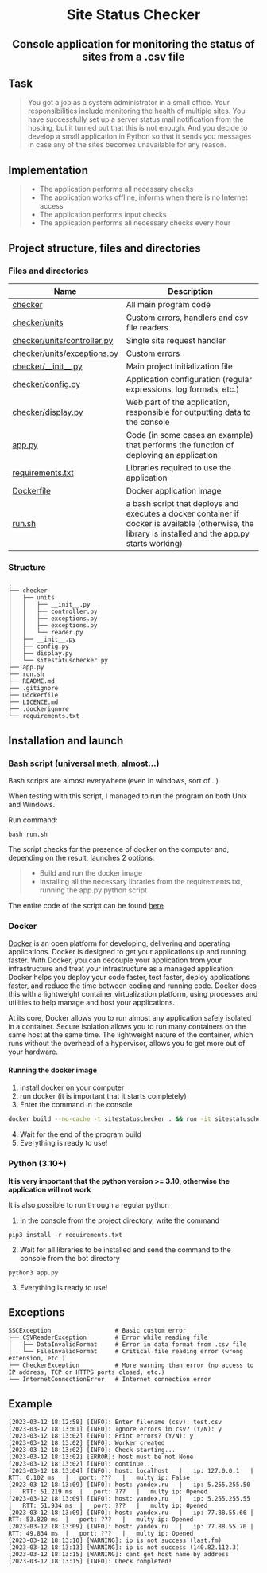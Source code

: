 <h1 align="center">Site Status Checker</h1>
<h2 align="center">Console application for monitoring the status of sites from a .csv file</h2>

## Task
> You got a job as a system administrator in a small office. Your responsibilities include monitoring the health of multiple sites. You have successfully set up a server status mail notification from the hosting, but it turned out that this is not enough. And you decide to develop a small application in Python so that it sends you messages in case any of the sites becomes unavailable for any reason.

## Implementation
> - The application performs all necessary checks
> - The application works offline, informs when there is no Internet access
> - The application performs input checks
> - The application performs all necessary checks every hour

## Project structure, files and directories

### Files and directories

| Name                                                       | Description                                                                                                                                           |
|------------------------------------------------------------|-------------------------------------------------------------------------------------------------------------------------------------------------------|
| [checker](checker)                                         | All main program code                                                                                                                                 |
| [checker/units](checker/units)                             | Custom errors, handlers and csv file readers                                                                                                          |
| [checker/units/controller.py](checker/units/controller.py) | Single site request handler                                                                                                                           |
| [checker/units/exceptions.py](checker/units/exceptions.py) | Custom errors                                                                                                                                         |
| [checker/&#95;&#95;init&#95;&#95;.py](checker/__init__.py) | Main project initialization file                                                                                                                      |
| [checker/config.py](checker/config.py)                     | Application configuration (regular expressions, log formats, etc.)                                                                                    |
| [checker/display.py](checker/display.py)                   | Web part of the application, responsible for outputting data to the console                                                                           |
| [app.py](app.py)                                           | Code (in some cases an example) that performs the function of deploying an application                                                                |
| [requirements.txt](requirements.txt)                       | Libraries required to use the application                                                                                                             |
| [Dockerfile](Dockerfile)                                   | Docker application image                                                                                                                              |
| [run.sh](run.sh)                                           | a bash script that deploys and executes a docker container if docker is available (otherwise, the library is installed and the app.py starts working) |

### Structure

```
.
├── checker
│   ├── units             
│   │   ├── __init__.py        
│   │   ├── controller.py
│   │   ├── exceptions.py
│   │   ├── exceptions.py
│   │   └── reader.py
│   ├── __init__.py
│   ├── config.py
│   ├── display.py
│   └── sitestatuschecker.py 
├── app.py
├── run.sh
├── README.md
├── .gitignore
├── Dockerfile
├── LICENCE.md
├── .dockerignore
└── requirements.txt
```

## Installation and launch
### Bash script (universal meth, almost...)

Bash scripts are almost everywhere (even in windows, sort of...)

When testing with this script, I managed to run the program on both Unix and Windows.

Run command:
```
bash run.sh
```

The script checks for the presence of docker on the computer and, depending on the result, launches 2 options:

> - Build and run the docker image
> - Installing all the necessary libraries from the requirements.txt, running the app.py python script

The entire code of the script can be found [here](run.sh)

### Docker
[Docker](https://www.docker.com)  is an open platform for developing, delivering and operating applications. Docker is designed to get your applications up and running faster. With Docker, you can decouple your application from your infrastructure and treat your infrastructure as a managed application. Docker helps you deploy your code faster, test faster, deploy applications faster, and reduce the time between coding and running code. Docker does this with a lightweight container virtualization platform, using processes and utilities to help manage and host your applications.

At its core, Docker allows you to run almost any application safely isolated in a container. Secure isolation allows you to run many containers on the same host at the same time. The lightweight nature of the container, which runs without the overhead of a hypervisor, allows you to get more out of your hardware.

#### Running the docker image
1. install docker on your computer
2. run docker (it is important that it starts completely)
3. Enter the command in the console
```bash
docker build --no-cache -t sitestatuschecker . && run -it sitestatuschecker
```
4. Wait for the end of the program build
5. Everything is ready to use!

### Python (3.10+)

__It is very important that the python version >= 3.10, otherwise the application will not work__

It is also possible to run through a regular python

1. In the console from the project directory, write the command
```
pip3 install -r requirements.txt
```
2. Wait for all libraries to be installed and send the command to the console from the bot directory
```
python3 app.py
```
3. Everything is ready to use!

## Exceptions

```
SSCException                  # Basic custom error
├── CSVReaderException        # Error while reading file         
│   ├── DataInvalidFormat     # Error in data format from .csv file  
│   └── FileInvalidFormat     # Critical file reading error (wrong extension, etc.)
├── CheckerException          # More warning than error (no access to IP address, TCP or HTTPS ports closed, etc.)
└── InternetConnectionError   # Internet connection error
```

## Example
```
[2023-03-12 18:12:58] [INFO]: Enter filename (csv): test.csv
[2023-03-12 18:13:01] [INFO]: Ignore errors in csv? (Y/N): y
[2023-03-12 18:13:02] [INFO]: Print errors? (Y/N): y
[2023-03-12 18:13:02] [INFO]: Worker created
[2023-03-12 18:13:02] [INFO]: Check starting...
[2023-03-12 18:13:02] [ERROR]: host must be not None
[2023-03-12 18:13:02] [INFO]: continue...
[2023-03-12 18:13:04] [INFO]: host: localhost	|	ip: 127.0.0.1	|	RTT: 0.102 ms	|	port: ???	|	multy ip: False
[2023-03-12 18:13:09] [INFO]: host: yandex.ru	|	ip: 5.255.255.50	|	RTT: 51.219 ms	|	port: ???	|	multy ip: Opened
[2023-03-12 18:13:09] [INFO]: host: yandex.ru	|	ip: 5.255.255.55	|	RTT: 51.934 ms	|	port: ???	|	multy ip: Opened
[2023-03-12 18:13:09] [INFO]: host: yandex.ru	|	ip: 77.88.55.66	|	RTT: 53.820 ms	|	port: ???	|	multy ip: Opened
[2023-03-12 18:13:09] [INFO]: host: yandex.ru	|	ip: 77.88.55.70	|	RTT: 49.834 ms	|	port: ???	|	multy ip: Opened
[2023-03-12 18:13:10] [WARNING]: ip is not success (last.fm)
[2023-03-12 18:13:13] [WARNING]: ip is not success (140.82.112.3)
[2023-03-12 18:13:15] [WARNING]: cant get host name by address
[2023-03-12 18:13:15] [INFO]: Check completed!
```